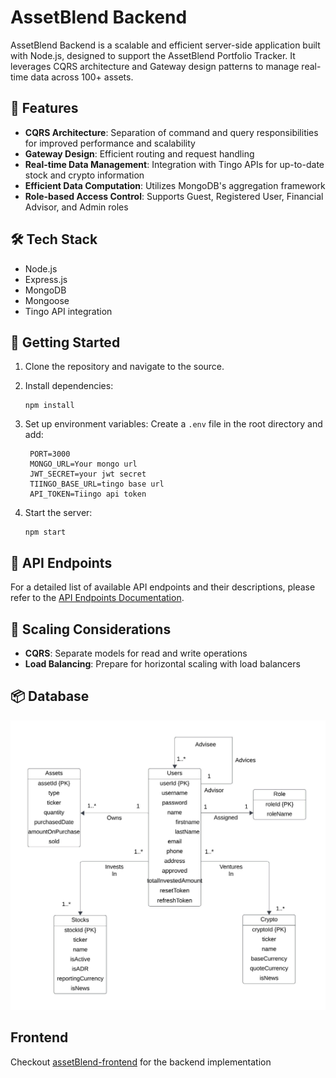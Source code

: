 # AssetBlend Backend

AssetBlend Backend is a scalable and efficient server-side application built with Node.js, designed to support the AssetBlend Portfolio Tracker. It leverages CQRS architecture and Gateway design patterns to manage real-time data across 100+ assets.

## 🚀 Features

- **CQRS Architecture**: Separation of command and query responsibilities for improved performance and scalability
- **Gateway Design**: Efficient routing and request handling
- **Real-time Data Management**: Integration with Tingo APIs for up-to-date stock and crypto information
- **Efficient Data Computation**: Utilizes MongoDB's aggregation framework
- **Role-based Access Control**: Supports Guest, Registered User, Financial Advisor, and Admin roles

## 🛠️ Tech Stack

- Node.js
- Express.js
- MongoDB
- Mongoose
- Tingo API integration

## 🚦 Getting Started

1. Clone the repository and navigate to the source.

2. Install dependencies:
   ```
   npm install
   ```

3. Set up environment variables:
   Create a `.env` file in the root directory and add:
   ```
    PORT=3000
    MONGO_URL=Your mongo url
    JWT_SECRET=your jwt secret
    TIINGO_BASE_URL=tingo base url
    API_TOKEN=Tiingo api token
   ```

4. Start the server:
   ```
   npm start
   ```

## 🔐 API Endpoints

For a detailed list of available API endpoints and their descriptions, please refer to the [API Endpoints Documentation](https://github.com/SukruthMS/assetBlend-backend/blob/main/API_ENDPOINTS.md).

## 🚀 Scaling Considerations

- **CQRS**: Separate models for read and write operations
- **Load Balancing**: Prepare for horizontal scaling with load balancers

## 📦 Database
![ER Diagram](./ERD.jpeg "ER Diagram")

## Frontend

Checkout [assetBlend-frontend](https://github.com/SukruthMS/assetBlend-frontend) for the backend implementation
